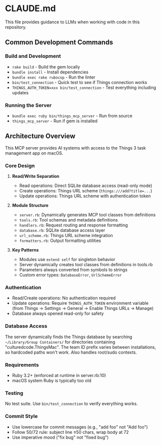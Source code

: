 # CLAUDE.md

This file provides guidance to LLMs when working with code in this repository.

## Common Development Commands

### Build and Development
- `rake build` - Build the gem locally
- `bundle install` - Install dependencies
- `bundle exec rake rubocop` - Run the linter
- `bin/test_connection` - Quick test to see if Things connection works
- `THINGS_AUTH_TOKEN=xxx bin/test_connection` - Test everything including updates

### Running the Server
- `bundle exec ruby bin/things_mcp_server` - Run from source
- `things_mcp_server` - Run if gem is installed

## Architecture Overview

This MCP server provides AI systems with access to the Things 3 task management app on macOS.

### Core Design

1. **Read/Write Separation**
   - Read operations: Direct SQLite database access (read-only mode)
   - Create operations: Things URL scheme (`things:///add?title=...`)
   - Update operations: Things URL scheme with authentication token

2. **Module Structure**
   - `server.rb`: Dynamically generates MCP tool classes from definitions
   - `tools.rb`: Tool schemas and metadata definitions
   - `handlers.rb`: Request routing and response formatting
   - `database.rb`: SQLite database access layer
   - `url_scheme.rb`: Things URL scheme integration
   - `formatters.rb`: Output formatting utilities

3. **Key Patterns**
   - Modules use `extend self` for singleton behavior
   - Server dynamically creates tool classes from definitions in tools.rb
   - Parameters always converted from symbols to strings
   - Custom error types: `DatabaseError`, `UrlSchemeError`

### Authentication

- Read/Create operations: No authentication required
- Update operations: Require `THINGS_AUTH_TOKEN` environment variable (from Things → Settings → General → Enable Things URLs → Manage)
- Database always opened read-only for safety

### Database Access

The server dynamically finds the Things database by searching `~/Library/Group Containers/` for directories containing "culturedcode.ThingsMac". The team ID prefix varies between installations, so hardcoded paths won't work. Also handles root/sudo contexts.

### Requirements

- Ruby 3.2+ (enforced at runtime in server.rb:10)
- macOS system Ruby is typically too old

### Testing

No test suite. Use `bin/test_connection` to verify everything works.

### Commit Style

- Use lowercase for commit messages (e.g., "add foo" not "Add foo")
- Follow 50/72 rule: subject line ≤50 chars, wrap body at 72
- Use imperative mood ("fix bug" not "fixed bug")